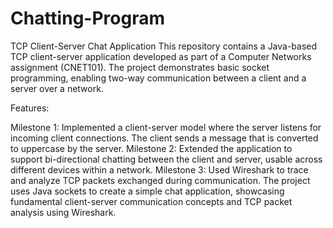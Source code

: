 # Chatting-Program
TCP Client-Server Chat Application
This repository contains a Java-based TCP client-server application developed as part of a Computer Networks assignment (CNET101). The project demonstrates basic socket programming, enabling two-way communication between a client and a server over a network.

Features:

Milestone 1: Implemented a client-server model where the server listens for incoming client connections. The client sends a message that is converted to uppercase by the server.
Milestone 2: Extended the application to support bi-directional chatting between the client and server, usable across different devices within a network.
Milestone 3: Used Wireshark to trace and analyze TCP packets exchanged during communication.
The project uses Java sockets to create a simple chat application, showcasing fundamental client-server communication concepts and TCP packet analysis using Wireshark.
